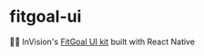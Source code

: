 # fitgoal-ui

🏃‍♂️ InVision's [FitGoal UI kit](https://www.invisionapp.com/inside-design/design-resources/fitgoal-ui-kit/) built with React Native
